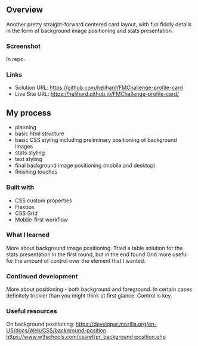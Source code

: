 ## Overview

Another pretty straight-forward centered card layout, with fun fiddly details in the form of background image positioning and stats presentation.


### Screenshot

In repo.


### Links

- Solution URL: https://github.com/helihard/FMChallenge-profile-card
- Live Site URL: https://helihard.github.io/FMChallenge-profile-card/


## My process
- planning
- basic html structure
- basic CSS styling including preliminary positioning of background images
- stats styling
- text styling
- final background image positioning (mobile and desktop)
- finishing touches


### Built with

- CSS custom properties
- Flexbox
- CSS Grid
- Mobile-first workflow


### What I learned

More about background image positioning. 
Tried a table solution for the stats presentation in the first round, but in the end found Grid more useful for the amount of control over the element that I wanted.


### Continued development

More about positioning - both background and foreground. In certain cases definitely trickier than you might think at first glance. Control is key.


### Useful resources

On background positioning:
https://developer.mozilla.org/en-US/docs/Web/CSS/background-position
https://www.w3schools.com/cssref/pr_background-position.php